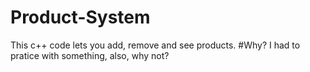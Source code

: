 # Product-System
This c++ code lets you add, remove and see products.
#Why?
I had to pratice with something, also, why not?
